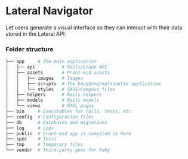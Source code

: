 # Lateral Navigator

Let users generate a visual interface so they can interact with their data stored in the Lateral API.

<!-- ## Introduction -->

### Folder structure

```bash
├── app     # The main application
│   ├── api          # Rails/Grape API
│   ├── assets       # Front-end assets
│   │   ├── images   # Images
│   │   ├── scripts  # The backbone/marionette application
│   │   └── styles   # SASS/Compass files
│   ├── helpers      # Rails helpers
│   ├── models       # Rails models
│   └── views        # HTML pages
├── bin     # Executables for rails, tests, etc
├── config  # Configuration files
├── db      # Databases amd migrations 
├── log     # Logs
├── public  # Front-end app is compiled to here
├── spec    # Tests
├── tmp     # Temporary files
└── vendor  # Third-party gems for Ruby
```
